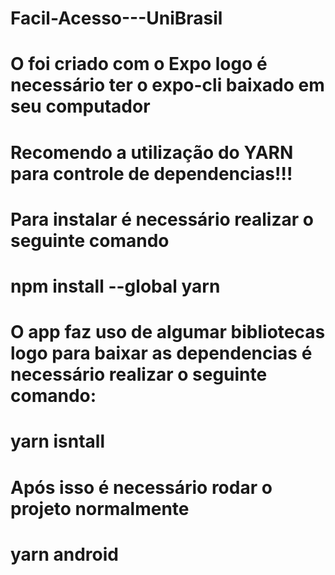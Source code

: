# Facil-Acesso---UniBrasil

# O foi criado com o Expo logo é necessário ter o expo-cli baixado em seu computador

# Recomendo a utilização do YARN para controle de dependencias!!!

# Para instalar é necessário realizar o seguinte comando

# npm install --global yarn

# O app faz uso de algumar bibliotecas logo para baixar as dependencias é necessário realizar o seguinte comando:

# yarn isntall

# Após isso é necessário rodar o projeto normalmente

# yarn android